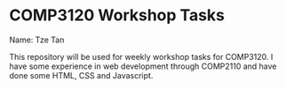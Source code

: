 # COMP3120 Workshop Tasks

Name: Tze Tan

This repository will be used for weekly workshop tasks for COMP3120. I have some experience in web development through COMP2110 and have done some HTML, CSS and Javascript. 